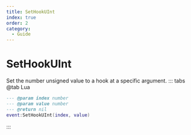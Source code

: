 ```yaml
---
title: SetHookUInt
index: true
order: 2
category:
  - Guide
---
```


# SetHookUInt
Set the number unsigned value to a hook at a specific argument.
::: tabs
@tab Lua
```lua
--- @param index number
--- @param value number
--- @return nil
event:SetHookUInt(index, value)
```

:::